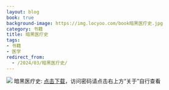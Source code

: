 ```yaml
---
layout: blog
book: true
background-image: https://img.locyoo.com/book暗黑医疗史.jpg
category: 书籍
title: 暗黑医疗史
tags:
- 书籍
- 医学
redirect_from:
  - /2024/03/暗黑医疗史/
---
```

![](https://img.locyoo.com/book暗黑医疗史.jpg)
暗黑医疗史: <a name = "ref1" href="https://url18.ctfile.com/f/50983618-1063935272-964ca1?p=3619">点击下载</a>，访问密码请点击右上方“关于”自行查看